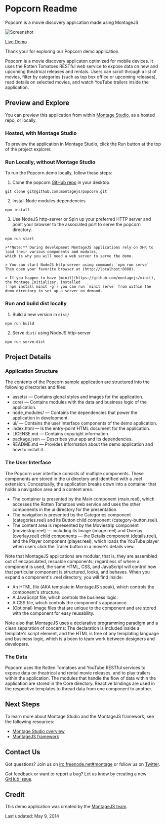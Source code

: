 # Popcorn Readme

Popcorn is a movie discovery application made using MontageJS

![Screenshot](assets/image/screenshot.png)

[Live Demo](http://montagejs.github.io/popcorn/)

Thank your for exploring our Popcorn demo application.

Popcorn is a movie discovery applicaton optimized for mobile devices. It uses the Rotten Tomatoes RESTful
web service to expose data on new and upcoming theatrical releases and rentals. Users can scroll through
a list of movies, filter by categories (such as top box office or upcoming releases), read details on
selected movies, and watch YouTube trailers inside the application.

## Preview and Explore

You can preview this application from within [Montage Studio](https://work.montagestudio.com), as a hosted repo, or locally.

### Hosted, with Montage Studio

To preview the application in Montage Studio, click the Run button at the top of the project explorer.

### Run Locally, without Montage Studio

To run the Popcorn demo locally, follow these steps:

1. Clone the popcorn [GitHub repo](https://github.com/montagejs/popcorn) in your desktop.
```
git clone git@github.com:montagejs/popcorn.git
```

2. Install Node modules dependencies
```
npm install
```

3. Use NodeJS http-server or Spin up your preferred HTTP server and point your browser to the associated port to serve the popcorn directory.

```
npm run start
```

    >**Note:** During development MontageJS applications rely on XHR to load their various components and modules,
    which is why you will need a web server to serve the demo.

    > You can start NodeJS http-server using command: `npm run serve`
    Then open your favorite browser at (http://localhost:8080).

    > If you happen to have [minit](https://github.com/montagejs/minit), the Montage Initializer, installed 
    (`npm install minit -g`) you can run `minit serve` from within the demo directory to set up a server on demand.


### Run and build dist locally 

1. Build a new version in `dist/`
```
npm run build
```

2. Serve `dist/` using NodeJS http-server
```
npm run serve:dist
```


## Project Details

### Application Structure

The contents of the Popcorn sample application are structured into the following directories and files:

* assets/ — Contains global styles and images for the application.
* core/ — Contains modules with the data and business logic of the application.
* node_modules/ — Contains the dependencies that power the application in development.
* ui/ — Contains the user interface components of the demo application.
* index.html — Is the entry-point HTML document for the application.
* LICENSE.md — Contains copyright information.
* package.json — Describes your app and its dependencies.
* README.md — Provides information about the demo application and how to install it.

### The User Interface

The Popcorn user interface consists of multiple components. These components are stored in the ui directory
and identified with a .reel extension. Conceptually, the application breaks down into a container that holds
a navigation area and a content area.

* The container is presented by the Main component (main.reel), which accesses the Rotten Tomatoes web service
    and uses the other components in the ui directory for the presentation.
* The navigation is presented by the Categories component (categories.reel) and its Button child component 
    (category-button.reel).
* The content area is represented by the Moviestrip component (moviestrip.reel) — including its Image (image.reel)
    and Overlay (overlay.reel) child components — the Details component (details.reel), and the Player component
    (player.reel), which loads the YouTube player when users click the Trailer button in a movie's details view.

Note that MontageJS applications are modular, that is, they are assembled out of encapsulated, resuable
components; regardless of where a component is used, the same HTML, CSS, and JavaScript will control how
that particular component is structured, looks, and behaves. When you expand a component's .reel directory,
you will find inside:

* An HTML file (AKA template in MontageJS speak), which controls the component's structure.
* A JavaScript file, which controls the business logic.
* A CSS file, which controls the component's appearance.
* (Optional) Image files that are unique to the component and are stored with the component for easy reusability.

Note also that MontageJS uses a declarative programming paradigm and a clean separation of concerns:
The declaration is included inside a template's script element, and the HTML is free of any templating language
and business logic, which is a boon to team work between designers and developers.

### The Data

Popcorn uses the Rotten Tomatoes and YouTube RESTful services to expose data on theatrical and rental movie
releases, and to play trailers within the application. The modules that handle the flow of data within the
application are stored in the Core directory. Reactive bindings are used in the respective templates to thread
data from one component to another.

## Next Steps

To learn more about Montage Studio and the MontageJS framework, see the following resources:

* [Montage Studio overview](http://docs.montagestudio.com/montage-studio/ide-at-a-glance.html)
* [MontageJS framework](http://docs.montagestudio.com/montagejs/index.html)

## Contact Us

Got questions? Join us on [irc.freenode.net#montage](http://webchat.freenode.net/?channels=montage) or follow us on [Twitter](https://twitter.com/montagejs).

Got feedback or want to report a bug? Let us know by creating a new [GitHub issue](https://github.com/montagejs/popcorn).

## Credit

This demo application was created by the [MontageJS team](http://montagejs.org).

Last updated: May 9, 2014
